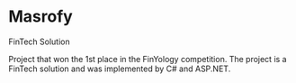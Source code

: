 # Masrofy
FinTech Solution

Project that won the 1st place in the FinYology competition. The project is a FinTech solution and was implemented by C# and ASP.NET.
